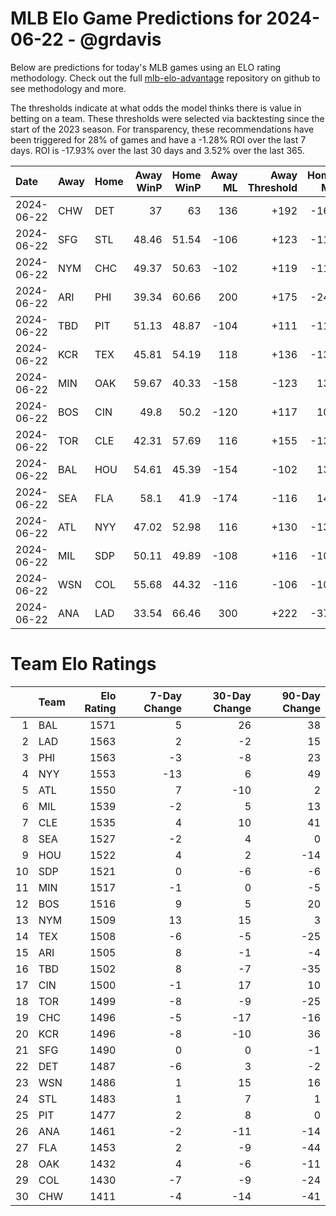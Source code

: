 # MLB Elo Game Predictions for 2024-06-22 - @grdavis
Below are predictions for today's MLB games using an ELO rating methodology. Check out the full [mlb-elo-advantage](https://github.com/grdavis/mlb-elo-advantage) repository on github to see methodology and more.

The thresholds indicate at what odds the model thinks there is value in betting on a team. These thresholds were selected via backtesting since the start of the 2023 season. For transparency, these recommendations have been triggered for 28% of games and have a -1.28% ROI over the last 7 days. ROI is -17.93% over the last 30 days and 3.52% over the last 365.

| Date       | Away   | Home   |   Away WinP |   Home WinP |   Away ML |   Away Threshold |   Home ML |   Home Threshold |
|:-----------|:-------|:-------|------------:|------------:|----------:|-----------------:|----------:|-----------------:|
| 2024-06-22 | CHW    | DET    |       37    |       63    |       136 |             +192 |      -162 |             -140 |
| 2024-06-22 | SFG    | STL    |       48.46 |       51.54 |      -106 |             +123 |      -110 |             +110 |
| 2024-06-22 | NYM    | CHC    |       49.37 |       50.63 |      -102 |             +119 |      -116 |             +113 |
| 2024-06-22 | ARI    | PHI    |       39.34 |       60.66 |       200 |             +175 |      -245 |             -128 |
| 2024-06-22 | TBD    | PIT    |       51.13 |       48.87 |      -104 |             +111 |      -112 |             +121 |
| 2024-06-22 | KCR    | TEX    |       45.81 |       54.19 |       118 |             +136 |      -138 |             -101 |
| 2024-06-22 | MIN    | OAK    |       59.67 |       40.33 |      -158 |             -123 |       134 |             +168 |
| 2024-06-22 | BOS    | CIN    |       49.8  |       50.2  |      -120 |             +117 |       102 |             +115 |
| 2024-06-22 | TOR    | CLE    |       42.31 |       57.69 |       116 |             +155 |      -136 |             -115 |
| 2024-06-22 | BAL    | HOU    |       54.61 |       45.39 |      -154 |             -102 |       130 |             +138 |
| 2024-06-22 | SEA    | FLA    |       58.1  |       41.9  |      -174 |             -116 |       146 |             +158 |
| 2024-06-22 | ATL    | NYY    |       47.02 |       52.98 |       116 |             +130 |      -136 |             +104 |
| 2024-06-22 | MIL    | SDP    |       50.11 |       49.89 |      -108 |             +116 |      -108 |             +116 |
| 2024-06-22 | WSN    | COL    |       55.68 |       44.32 |      -116 |             -106 |      -102 |             +144 |
| 2024-06-22 | ANA    | LAD    |       33.54 |       66.46 |       300 |             +222 |      -375 |             -160 |

# Team Elo Ratings
|    | Team   |   Elo Rating |   7-Day Change |   30-Day Change |   90-Day Change |
|---:|:-------|-------------:|---------------:|----------------:|----------------:|
|  1 | BAL    |         1571 |              5 |              26 |              38 |
|  2 | LAD    |         1563 |              2 |              -2 |              15 |
|  3 | PHI    |         1563 |             -3 |              -8 |              23 |
|  4 | NYY    |         1553 |            -13 |               6 |              49 |
|  5 | ATL    |         1550 |              7 |             -10 |               2 |
|  6 | MIL    |         1539 |             -2 |               5 |              13 |
|  7 | CLE    |         1535 |              4 |              10 |              41 |
|  8 | SEA    |         1527 |             -2 |               4 |               0 |
|  9 | HOU    |         1522 |              4 |               2 |             -14 |
| 10 | SDP    |         1521 |              0 |              -6 |              -6 |
| 11 | MIN    |         1517 |             -1 |               0 |              -5 |
| 12 | BOS    |         1516 |              9 |               5 |              20 |
| 13 | NYM    |         1509 |             13 |              15 |               3 |
| 14 | TEX    |         1508 |             -6 |              -5 |             -25 |
| 15 | ARI    |         1505 |              8 |              -1 |              -4 |
| 16 | TBD    |         1502 |              8 |              -7 |             -35 |
| 17 | CIN    |         1500 |             -1 |              17 |              10 |
| 18 | TOR    |         1499 |             -8 |              -9 |             -25 |
| 19 | CHC    |         1496 |             -5 |             -17 |             -16 |
| 20 | KCR    |         1496 |             -8 |             -10 |              36 |
| 21 | SFG    |         1490 |              0 |               0 |              -1 |
| 22 | DET    |         1487 |             -6 |               3 |              -2 |
| 23 | WSN    |         1486 |              1 |              15 |              16 |
| 24 | STL    |         1483 |              1 |               7 |               1 |
| 25 | PIT    |         1477 |              2 |               8 |               0 |
| 26 | ANA    |         1461 |             -2 |             -11 |             -14 |
| 27 | FLA    |         1453 |              2 |              -9 |             -44 |
| 28 | OAK    |         1432 |              4 |              -6 |             -11 |
| 29 | COL    |         1430 |             -7 |              -9 |             -24 |
| 30 | CHW    |         1411 |             -4 |             -14 |             -41 |